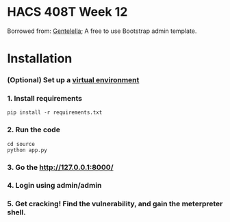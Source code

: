 # HACS 408T Week 12

Borrowed from: [Gentelella](https://github.com/puikinsh/gentelella); A free to use Bootstrap admin template.

# Installation

### (Optional) Set up a [virtual environment](https://docs.python.org/3/library/venv.html) 

### 1. Install requirements 
    pip install -r requirements.txt

### 2. Run the code
    cd source
    python app.py

### 3. Go the http://127.0.0.1:8000/

### 4. Login using admin/admin

### 5. Get cracking! Find the vulnerability, and gain the meterpreter shell.
